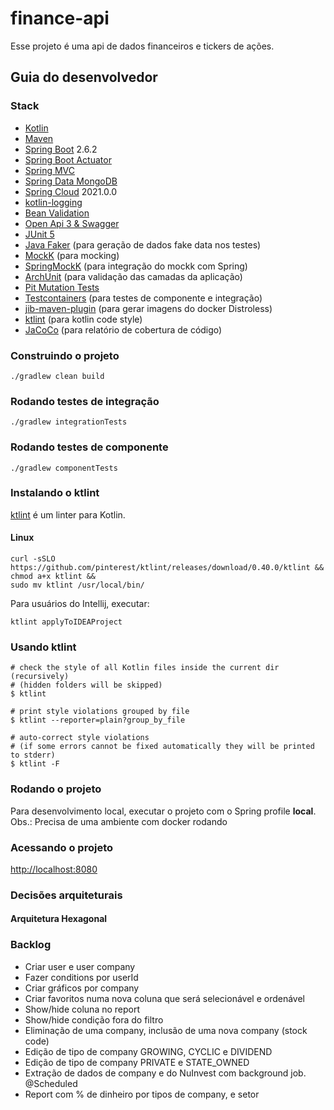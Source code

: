 # finance-api

Esse projeto é uma api de dados financeiros e tickers de ações.

## Guia do desenvolvedor
### Stack

* [Kotlin](https://kotlinlang.org)
* [Maven](https://maven.apache.org)
* [Spring Boot](https://spring.io/projects/spring-boot) 2.6.2
* [Spring Boot Actuator](https://docs.spring.io/spring-boot/docs/current/reference/html/production-ready-features.html)
* [Spring MVC](https://docs.spring.io/spring-framework/docs/current/reference/html/web.html#spring-web)
* [Spring Data MongoDB](https://spring.io/projects/spring-data-mongodb)
* [Spring Cloud](https://spring.io/projects/spring-cloud) 2021.0.0
* [kotlin-logging](https://github.com/MicroUtils/kotlin-logging)
* [Bean Validation](https://beanvalidation.org)
* [Open Api 3 & Swagger](https://springdoc.org)
* [JUnit 5](https://junit.org/junit5/)
* [Java Faker](https://github.com/DiUS/java-faker) (para geração de dados fake data nos testes)
* [MockK](https://mockk.io) (para mocking)
* [SpringMockK](https://github.com/Ninja-Squad/springmockk) (para integração do mockk com Spring)
* [ArchUnit](https://www.archunit.org) (para validação das camadas da aplicação)
* [Pit Mutation Tests](https://pitest.org)
* [Testcontainers](https://www.testcontainers.org) (para testes de componente e integração)
* [jib-maven-plugin](https://github.com/GoogleContainerTools/jib/tree/master/jib-maven-plugin) (para gerar imagens do docker Distroless)
* [ktlint](https://github.com/pinterest/ktlint) (para kotlin code style)
* [JaCoCo](https://www.eclemma.org/jacoco/) (para relatório de cobertura de código)

### Construindo o projeto
```shell
./gradlew clean build 
```
### Rodando testes de integração
```shell
./gradlew integrationTests 
```
### Rodando testes de componente
```shell
./gradlew componentTests
```

### Instalando o ktlint
[ktlint](https://github.com/pinterest/ktlint) é um linter para Kotlin.

#### Linux
```
curl -sSLO https://github.com/pinterest/ktlint/releases/download/0.40.0/ktlint &&
chmod a+x ktlint &&
sudo mv ktlint /usr/local/bin/
```

Para usuários do Intellij, executar:
```
ktlint applyToIDEAProject
```

### Usando ktlint
```
# check the style of all Kotlin files inside the current dir (recursively)
# (hidden folders will be skipped)
$ ktlint

# print style violations grouped by file
$ ktlint --reporter=plain?group_by_file

# auto-correct style violations
# (if some errors cannot be fixed automatically they will be printed to stderr) 
$ ktlint -F
```

### Rodando o projeto
Para desenvolvimento local, executar o projeto com o Spring profile **local**.
Obs.: Precisa de uma ambiente com docker rodando

### Acessando o projeto
[http://localhost:8080](http://localhost:8080)

### Decisões arquiteturais
#### Arquitetura Hexagonal

### Backlog

* Criar user e user company
* Fazer conditions por userId
* Criar gráficos por company
* Criar favoritos numa nova coluna que será selecionável e ordenável
* Show/hide coluna no report
* Show/hide condição fora do filtro
* Eliminação de uma company, inclusão de uma nova company (stock code)
* Edição de tipo de company GROWING, CYCLIC e DIVIDEND
* Edição de tipo de company PRIVATE e STATE_OWNED
* Extração de dados de company e do NuInvest com background job. @Scheduled
* Report com % de dinheiro por tipos de company, e setor